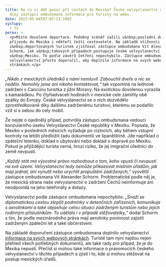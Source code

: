 ```yaml
---
title: Na co si dát pozor při cestách do Mexika? České velvyslanectví doplnilo
  díky zástupci ombudsmana informace pro turisty na webu
date: 2023-05-04T07:07:23.190Z
vystupy:
  - tz
perex: >
  <p>Místo dovolené deportace. Podobný scénář zažili v&nbsp;poslední době po
  příjezdu do Mexika i někteří čeští cestovatelé. Na základě stížnosti jedné
  z&nbsp;deportovaných turistek zjišťoval zástupce ombudsmana Vít Alexander
  Schorm, jak v&nbsp;takových případech postupuje české velvyslanectví
  v&nbsp;Mexiku. To podle závěrů šetření nepochybilo. Zástupce ombudsmana
  velvyslanectví přesto doporučil, aby doplnilo informace na svých webových
  stránkách.</p>
---
```

<p><em>&bdquo;Nikdo z&nbsp;mexických úředníků s&nbsp;námi nemluvil. Zabouchli dveře a nic se nedělo. Nemohly jsme ani nikoho kontaktovat,&ldquo; </em>tak vzpomíná na lednové zadržení v&nbsp;Cancúnu turistka z&nbsp;jižní Moravy. Na exotickou dovolenou vyrazila s&nbsp;kamarádkou. Po čtyřiadvaceti hodinách v&nbsp;mexické cele zamířily obě zpátky do Evropy. České velvyslanectví se o nich dozvědělo zprostředkovaně díky dalšímu zadrženému&nbsp;turistovi, kterému se podařilo vzít si s&nbsp;sebou do cely mobil.</p>

<p>Že nejde o ojedinělý případ, potvrdila zástupci ombudsmana vedoucí konzulárního úseku Velvyslanectví České republiky v&nbsp;Mexiku. Popsala, že Mexiko v&nbsp;posledních měsících vyžaduje po&nbsp;cizincích, aby během vstupní kontroly na&nbsp;letišti předložili řadu dokumentů ve&nbsp;španělštině. Jde například o zpáteční letenku, doklad o&nbsp;ubytování nebo doklad o&nbsp;dopravě po&nbsp;Mexiku. Pokud je přijíždějící turista nemá, hrozí riziko, že jej imigrační úředníci do země nevpustí.</p>

<p><em>&bdquo;Každý stát má výsostné právo rozhodnout o&nbsp;tom, koho vpustí či nevpustí na&nbsp;své území. Velvyslanectví tedy nemůže přikazovat místním úřadům, jak mají jednat, ani vynutit nebo urychlit propuštění zadržených,&ldquo;</em> vysvětlil zástupce ombudsmana Vít Alexander Schorm. Problematické podle něj je, že mexická strana naše velvyslanectví o zadržení Čechů neinformuje ani neodpovídá na jeho&nbsp;telefonáty a&nbsp;dotazy.</p>

<p>Velvyslanectví podle zástupce ombudsmana nepochybilo: <em>&bdquo;Snaží se diplomatickou cestou zlepšit podmínky v&nbsp;detenčních zařízeních, komunikuje s&nbsp;aerolinkami a&nbsp;také objasňuje celou situaci zadrženým turistům nebo jejich rodinným příslušníkům. To udělalo i&nbsp;v&nbsp;případě stěžovatelky,&ldquo;</em> dodal Schorm s&nbsp;tím, že podle mezinárodního práva mají aerolinky povinnost zajistit zadrženým zpáteční let a také občerstvení.</p>

<p>Na základě doporučení zástupce ombudsmana doplnilo velvyslanectví <a href="https://www.mzv.cz/mexico/cz/viza_a_konzularni_informace/cestovani_do_mexika/jak_se_vyhnout_nevpusteni_do_mexika.html">informace na svých webových stránkách</a>. Turisté tam nyní najdou nejen přehled všech potřebných dokumentů, ale také rady pro případ, že je do Mexika nepustí. Přečíst si mohou také informace o pravomocích českého velvyslanectví v&nbsp;těchto případech a zjistí i to, kde si mohou stěžovat na postup mexických úřadů.</p>
